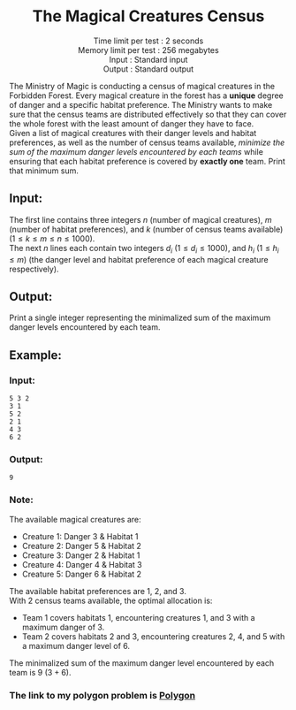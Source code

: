 <div align = "center">

  # The Magical Creatures Census
Time limit per test : 2 seconds  
Memory limit per test : 256 megabytes  
Input : Standard input  
Output : Standard output

</div>

The Ministry of Magic is conducting a census of magical creatures in the Forbidden Forest. Every magical creature in the forest has a **unique** degree of danger and a specific habitat preference. The Ministry wants to make sure that the census teams are distributed effectively so that they can cover the whole forest with the least amount of danger they have to face.  
Given a list of magical creatures with their danger levels and habitat preferences, as well as the number of census teams available, *minimize the sum of the maximum danger levels encountered by each teams* while ensuring that each habitat preference is covered by **exactly one** team. Print that minimum sum.

## Input:

The first line contains three integers $n$ (number of magical creatures), $m$ (number of habitat preferences), and $k$ (number of census teams available) ($1 \leq k \leq m \leq n \leq 1000$).  
The next $n$ lines each contain two integers $d_i$ ($1 \leq d_i \leq 1000$), and $h_i$ ($1 \leq h_i \leq m$) (the danger level and habitat preference of each magical creature respectively).

## Output:

Print a single integer representing the minimalized sum of the maximum danger levels encountered by each team.

## Example:

### Input:

```
5 3 2  
3 1  
5 2  
2 1  
4 3  
6 2
```

### Output:

```
9
```

### Note:

The available magical creatures are:  

* Creature 1: Danger 3 & Habitat 1  
* Creature 2: Danger 5 & Habitat 2  
* Creature 3: Danger 2 & Habitat 1  
* Creature 4: Danger 4 & Habitat 3  
* Creature 5: Danger 6 & Habitat 2

The available habitat preferences are 1, 2, and 3.  
With 2 census teams available, the optimal allocation is:  

* Team 1 covers habitats 1, encountering creatures 1, and 3 with a maximum danger of 3.  
* Team 2 covers habitats 2 and 3, encountering creatures 2, 4, and 5 with a maximum danger level of 6.

The minimalized sum of the maximum danger level encountered by each team is 9 ($3 + 6$).

### The link to my polygon problem is [Polygon](https://polygon.codeforces.com/p2r6yZF/sury666/magical-creatures-census)
